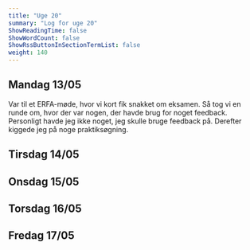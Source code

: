 ```yaml
---
title: "Uge 20"
summary: "Log for uge 20"
ShowReadingTime: false
ShowWordCount: false
ShowRssButtonInSectionTermList: false
weight: 140
---
```


## Mandag 13/05

Var til et ERFA-møde, hvor vi kort fik snakket om eksamen. Så tog vi en runde om, hvor der var nogen, der havde brug for noget feedback.
Personligt havde jeg ikke noget, jeg skulle bruge feedback på. Derefter kiggede jeg på noge praktiksøgning.

## Tirsdag 14/05


## Onsdag 15/05


## Torsdag 16/05


## Fredag 17/05

